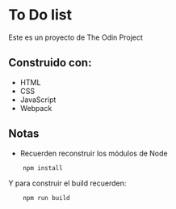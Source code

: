 # To Do list

Este es un proyecto de The Odin Project

## Construido con:

* HTML
* CSS
* JavaScript
* Webpack

## Notas

* Recuerden reconstruir los módulos de Node

```js
    npm install
```

Y para construir el build recuerden:

```js
    npm run build
```

